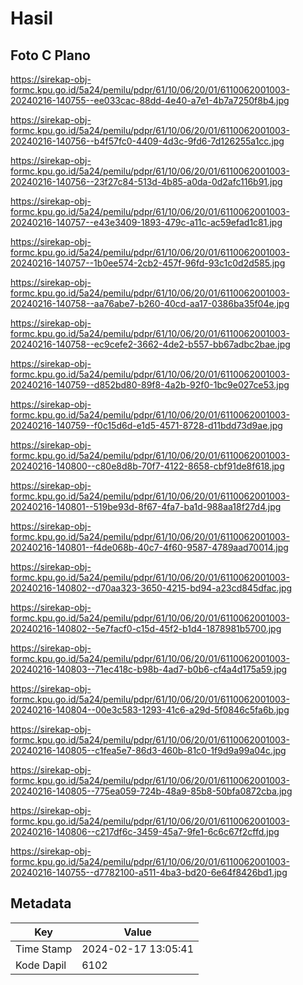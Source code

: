 # Hasil

## Foto C Plano

https://sirekap-obj-formc.kpu.go.id/5a24/pemilu/pdpr/61/10/06/20/01/6110062001003-20240216-140755--ee033cac-88dd-4e40-a7e1-4b7a7250f8b4.jpg

https://sirekap-obj-formc.kpu.go.id/5a24/pemilu/pdpr/61/10/06/20/01/6110062001003-20240216-140756--b4f57fc0-4409-4d3c-9fd6-7d126255a1cc.jpg

https://sirekap-obj-formc.kpu.go.id/5a24/pemilu/pdpr/61/10/06/20/01/6110062001003-20240216-140756--23f27c84-513d-4b85-a0da-0d2afc116b91.jpg

https://sirekap-obj-formc.kpu.go.id/5a24/pemilu/pdpr/61/10/06/20/01/6110062001003-20240216-140757--e43e3409-1893-479c-a11c-ac59efad1c81.jpg

https://sirekap-obj-formc.kpu.go.id/5a24/pemilu/pdpr/61/10/06/20/01/6110062001003-20240216-140757--1b0ee574-2cb2-457f-96fd-93c1c0d2d585.jpg

https://sirekap-obj-formc.kpu.go.id/5a24/pemilu/pdpr/61/10/06/20/01/6110062001003-20240216-140758--aa76abe7-b260-40cd-aa17-0386ba35f04e.jpg

https://sirekap-obj-formc.kpu.go.id/5a24/pemilu/pdpr/61/10/06/20/01/6110062001003-20240216-140758--ec9cefe2-3662-4de2-b557-bb67adbc2bae.jpg

https://sirekap-obj-formc.kpu.go.id/5a24/pemilu/pdpr/61/10/06/20/01/6110062001003-20240216-140759--d852bd80-89f8-4a2b-92f0-1bc9e027ce53.jpg

https://sirekap-obj-formc.kpu.go.id/5a24/pemilu/pdpr/61/10/06/20/01/6110062001003-20240216-140759--f0c15d6d-e1d5-4571-8728-d11bdd73d9ae.jpg

https://sirekap-obj-formc.kpu.go.id/5a24/pemilu/pdpr/61/10/06/20/01/6110062001003-20240216-140800--c80e8d8b-70f7-4122-8658-cbf91de8f618.jpg

https://sirekap-obj-formc.kpu.go.id/5a24/pemilu/pdpr/61/10/06/20/01/6110062001003-20240216-140801--519be93d-8f67-4fa7-ba1d-988aa18f27d4.jpg

https://sirekap-obj-formc.kpu.go.id/5a24/pemilu/pdpr/61/10/06/20/01/6110062001003-20240216-140801--f4de068b-40c7-4f60-9587-4789aad70014.jpg

https://sirekap-obj-formc.kpu.go.id/5a24/pemilu/pdpr/61/10/06/20/01/6110062001003-20240216-140802--d70aa323-3650-4215-bd94-a23cd845dfac.jpg

https://sirekap-obj-formc.kpu.go.id/5a24/pemilu/pdpr/61/10/06/20/01/6110062001003-20240216-140802--5e7facf0-c15d-45f2-b1d4-1878981b5700.jpg

https://sirekap-obj-formc.kpu.go.id/5a24/pemilu/pdpr/61/10/06/20/01/6110062001003-20240216-140803--71ec418c-b98b-4ad7-b0b6-cf4a4d175a59.jpg

https://sirekap-obj-formc.kpu.go.id/5a24/pemilu/pdpr/61/10/06/20/01/6110062001003-20240216-140804--00e3c583-1293-41c6-a29d-5f0846c5fa6b.jpg

https://sirekap-obj-formc.kpu.go.id/5a24/pemilu/pdpr/61/10/06/20/01/6110062001003-20240216-140805--c1fea5e7-86d3-460b-81c0-1f9d9a99a04c.jpg

https://sirekap-obj-formc.kpu.go.id/5a24/pemilu/pdpr/61/10/06/20/01/6110062001003-20240216-140805--775ea059-724b-48a9-85b8-50bfa0872cba.jpg

https://sirekap-obj-formc.kpu.go.id/5a24/pemilu/pdpr/61/10/06/20/01/6110062001003-20240216-140806--c217df6c-3459-45a7-9fe1-6c6c67f2cffd.jpg

https://sirekap-obj-formc.kpu.go.id/5a24/pemilu/pdpr/61/10/06/20/01/6110062001003-20240216-140755--d7782100-a511-4ba3-bd20-6e64f8426bd1.jpg


## Metadata

| Key        | Value               |
| ---------- | ------------------- |
| Time Stamp | 2024-02-17 13:05:41 |
| Kode Dapil | 6102                |



